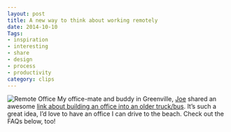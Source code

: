 ```yaml
---
layout: post
title: A new way to think about working remotely
date: 2014-10-10
Tags: 
- inspiration
- interesting
- share
- design
- process
- productivity
category: clips
---
```

![Remote Office]({{base.url}}/img/posts/after_remote_office.jpg)
My office-mate and buddy in Greenville, [Joe](http://www.twitter.com/joeytamburro) shared an awesome [link about building an office into an older truck/bus](http://davidmckinney.com/blog/2013/12/29/redesigning-the-office). It’s such a great idea, I’d love to have an office I can drive to the beach. Check out the FAQs below, too!